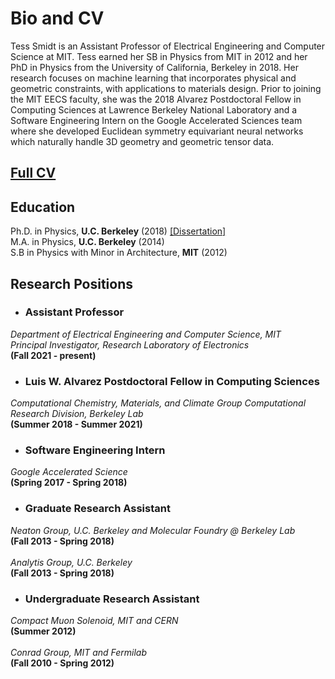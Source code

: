 # Bio and CV

Tess Smidt is an Assistant Professor of Electrical Engineering and Computer Science at MIT. Tess earned her SB in Physics from MIT in 2012 and her PhD in Physics from the University of California, Berkeley in 2018. Her research focuses on machine learning that incorporates physical and geometric constraints, with applications to materials design. Prior to joining the MIT EECS faculty, she was the 2018 Alvarez Postdoctoral Fellow in Computing Sciences at Lawrence Berkeley National Laboratory and a Software Engineering Intern on the Google Accelerated Sciences team where she developed Euclidean symmetry equivariant neural networks which naturally handle 3D geometry and geometric tensor data.

## [Full CV](pdfs/TessSmidt_CV_202010.pdf)

## Education

Ph.D. in Physics, <b>U.C. Berkeley</b> (2018)  [[Dissertation]](pdfs/TES_dissertation_small.pdf)<br>
M.A. in Physics, <b> U.C. Berkeley</b> (2014) <br>
S.B in Physics with Minor in Architecture, <b>MIT</b> (2012)

## Research Positions

* ### Assistant Professor
<i>Department of Electrical Engineering and Computer Science, MIT</i>
<br>
<i>Principal Investigator, Research Laboratory of Electronics</i>
<br>
<b>(Fall 2021 - present)</b>

* ### Luis W. Alvarez Postdoctoral Fellow in Computing Sciences
<i>Computational Chemistry, Materials, and Climate Group
Computational Research Division, Berkeley Lab</i>
<br>
<b>(Summer 2018 - Summer 2021)</b>

* ### Software Engineering Intern
<i> Google Accelerated Science </i>
<br>
<b>(Spring 2017 - Spring 2018)</b>

* ### Graduate Research Assistant
<i> Neaton Group, U.C. Berkeley and Molecular Foundry @ Berkeley Lab </i>
<br>
<b> (Fall 2013 - Spring 2018) </b>
<br>
<br>
<i> Analytis Group, U.C. Berkeley </i>
<br>
<b> (Fall 2013 - Spring 2018) </b>

* ### Undergraduate Research Assistant
<i> Compact Muon Solenoid, MIT and CERN </i>
<br>
<b>(Summer 2012)</b>
<br>
<br>
<i> Conrad Group, MIT and Fermilab </i>
<br>
<b>(Fall 2010 - Spring 2012)</b>
